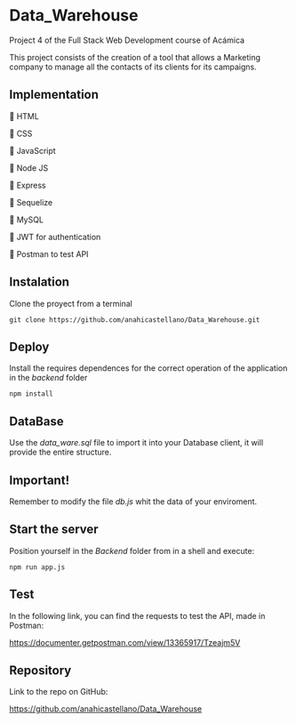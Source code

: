 # Data_Warehouse
Project 4 of the Full Stack Web Development course of Acámica

This project consists of the creation of a tool that allows a Marketing company to manage all the contacts of its clients for its campaigns.

## Implementation
📌 HTML

📌 CSS

📌 JavaScript

📌 Node JS

📌 Express 

📌 Sequelize

📌 MySQL

📌 JWT for authentication

📌 Postman to test API

## Instalation 

Clone the proyect from a terminal

`git clone https://github.com/anahicastellano/Data_Warehouse.git`

## Deploy

Install the requires dependences for the correct operation of the application in the *backend* folder

`npm install`

## DataBase
Use the *data_ware.sql* file to import it into your Database client, it will provide the entire structure.

## Important!
Remember to modify the file *db.js* whit the data of your enviroment.

## Start the server
Position yourself in the *Backend* folder from in a shell and execute:

`npm run app.js`

## Test
In the following link, you can find the requests to test the API, made in Postman:

https://documenter.getpostman.com/view/13365917/Tzeajm5V


## Repository

Link to the repo on GitHub:

https://github.com/anahicastellano/Data_Warehouse
